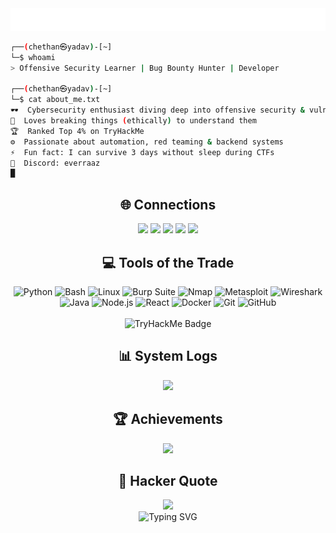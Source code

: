 <!-- Cyber Terminal Profile: Chethan Yadav -->

<div align="center">
  <img src="/intro.svg" alt="Typing SVG" />
</div>


```bash
┌──(chethan㉿yadav)-[~]
└─$ whoami
> Offensive Security Learner | Bug Bounty Hunter | Developer

┌──(chethan㉿yadav)-[~]
└─$ cat about_me.txt
🕶️  Cybersecurity enthusiast diving deep into offensive security & vulnerability research  
🧠  Loves breaking things (ethically) to understand them  
🏆  Ranked Top 4% on TryHackMe  
⚙️  Passionate about automation, red teaming & backend systems  
⚡  Fun fact: I can survive 3 days without sleep during CTFs  
🐔  Discord: everraaz  
█
````


<h2 align="center">🌐 Connections</h2>

<p align="center">
  <a href="https://tryhackme.com/p/R4AZ"><img src="https://img.shields.io/badge/TryHackMe-00BFA6?logo=tryhackme&logoColor=white" /></a>
  <a href="https://linkedin.com/in/chethanyadav"><img src="https://img.shields.io/badge/LinkedIn-0077B5?logo=linkedin&logoColor=white" /></a>
  <a href="https://x.com/0xChethan"><img src="https://img.shields.io/badge/Twitter-1DA1F2?logo=twitter&logoColor=white" /></a>
  <a href="https://stackoverflow.com/users/18890241"><img src="https://img.shields.io/badge/StackOverflow-FE7A16?logo=stack-overflow&logoColor=white" /></a>
  <a href="https://youtube.com/c/@AlgoRaaz"><img src="https://img.shields.io/badge/YouTube-FF0000?logo=youtube&logoColor=white" /></a>
</p>


<h2 align="center">💻 Tools of the Trade</h2>

<div align="center">
    <img src="https://img.shields.io/badge/-Python-3776AB?style=flat-square&logo=python" alt="Python">
    <img src="https://img.shields.io/badge/-Bash-121011?style=flat-square&logo=gnubash" alt="Bash">
    <img src="https://img.shields.io/badge/-Linux-black?style=flat-square&logo=linux" alt="Linux">
    <img src="https://img.shields.io/badge/-Burp%20Suite-FF6C37?style=flat-square&logo=burp-suite" alt="Burp Suite">
    <img src="https://img.shields.io/badge/-Nmap-004170?style=flat-square&logo=nmap" alt="Nmap">
    <img src="https://img.shields.io/badge/-Metasploit-6C3483?style=flat-square&logo=metasploit" alt="Metasploit">
    <img src="https://img.shields.io/badge/-Wireshark-1679A7?style=flat-square&logo=wireshark" alt="Wireshark">
    <img src="https://img.shields.io/badge/-Java-black?style=flat-square&logo=java" alt="Java">
    <img src="https://img.shields.io/badge/-Node.js-43853D?style=flat-square&logo=node.js" alt="Node.js">
    <img src="https://img.shields.io/badge/-React-black?style=flat-square&logo=react" alt="React">
    <img src="https://img.shields.io/badge/-Docker-2496ED?style=flat-square&logo=docker" alt="Docker">
    <img src="https://img.shields.io/badge/-Git-black?style=flat-square&logo=git" alt="Git">
    <img src="https://img.shields.io/badge/-GitHub-181717?style=flat-square&logo=github" alt="GitHub">
</div>

<br>

<div align="center">
  <img src="https://tryhackme-badges.s3.amazonaws.com/R4AZ.png" alt="TryHackMe Badge" />
</div>


<h2 align="center">📊 System Logs</h2>

<div align="center">
  <img src="https://github-readme-streak-stats.herokuapp.com/?user=chethanyadav456&theme=green_nur&hide_border=true&background=000000" />
</div>


<h2 align="center">🏆 Achievements</h2>

<div align="center">
  <img src="https://github-profile-trophy.vercel.app/?username=chethanyadav456&theme=matrix&no-frame=true&no-bg=true&row=1&column=6" />
</div>


<h2 align="center">💬 Hacker Quote</h2>

<div align="center">
  <img src="https://quotes-github-readme.vercel.app/api?type=horizontal&theme=merko" />
</div>


<div align="center">
  <img src="/eof.svg" alt="Typing SVG"/>
  
</div>
